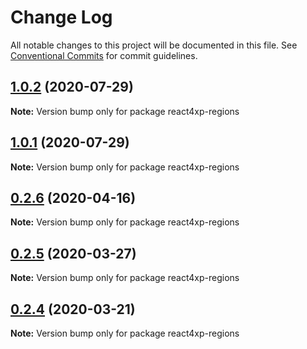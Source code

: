 # Change Log

All notable changes to this project will be documented in this file.
See [Conventional Commits](https://conventionalcommits.org) for commit guidelines.

## [1.0.2](https://github.com/enonic/react4xp-npm/compare/react4xp-regions@1.0.1...react4xp-regions@1.0.2) (2020-07-29)

**Note:** Version bump only for package react4xp-regions

## [1.0.1](https://github.com/enonic/react4xp-npm/compare/react4xp-regions@1.0.0...react4xp-regions@1.0.1) (2020-07-29)

**Note:** Version bump only for package react4xp-regions

## [0.2.6](https://github.com/enonic/react4xp-npm/compare/react4xp-regions@0.2.5...react4xp-regions@0.2.6) (2020-04-16)

**Note:** Version bump only for package react4xp-regions

## [0.2.5](https://github.com/enonic/react4xp-npm/compare/react4xp-regions@0.2.4...react4xp-regions@0.2.5) (2020-03-27)

**Note:** Version bump only for package react4xp-regions

## [0.2.4](https://github.com/enonic/react4xp-npm/compare/react4xp-regions@0.2.3...react4xp-regions@0.2.4) (2020-03-21)

**Note:** Version bump only for package react4xp-regions
